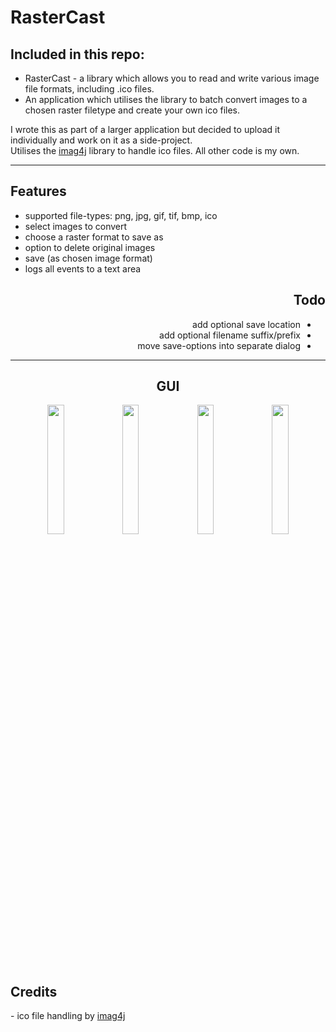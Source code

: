 <html>
<body>
  
  <div id="header">
    <h1>RasterCast</h1>
    <h2>Included in this repo:</h2>
    <ul>
      <li>
        RasterCast - a library which allows you to read and write various image file formats, including .ico files.
      </li>
      <li>
        An application which utilises the library to batch convert images to a chosen raster filetype and create your own ico files.
      </li>
    </ul>
    <p>
    I wrote this as part of a larger application but decided to upload it individually and work on it as a side-project.
    <br>
    Utilises the <a href="https://github.com/imcdonagh/image4j">imag4j</a> library to handle ico files. All other code is my own.
    </p>
  </div>
  
  <hr>
    
  <div id="features">
    <h2>Features</h2>
    <ul>
      <li>
        supported file-types: png, jpg, gif, tif, bmp, ico
      </li>
      <li>
        select images to convert
      </li>
      <li>
        choose a raster format to save as
      </li>
      <li>
        option to delete original images
      </li>
      <li>
        save (as chosen image format)
      </li>
      <li>
        logs all events to a text area
      </li>
    </ul>
  </div>
  
  <div id="todo" align="right">
    <h2>Todo</h2>
    <ul dir="rtl">
      <li>
        add optional save location
      </li>
      <li>
        add optional filename suffix/prefix
      </li>
      <li>
        move save-options into separate dialog
      </li>
    </ul>
  </div>
  
  <hr>
    
  <!--
    1 image per row = 90%
    2 image per row = 45%
    3 image per row = 30%
    4 image per row = 23%
  -->
  <div id="gui" align="center">
    <h2>GUI</h2>
    <img src="https://github.com/tigjaw/rastercast/blob/main/screenshots/1-rastercast-main.png" width="23%"></img>
    <img src="https://github.com/tigjaw/rastercast/blob/main/screenshots/2-rastercast-open.png" width="23%"></img>
    <img src="https://github.com/tigjaw/rastercast/blob/main/screenshots/3-rastercast-opened.png" width="23%"></img>
    <img src="https://github.com/tigjaw/rastercast/blob/main/screenshots/4-rastercast-saved.png" width="23%"></img>
  </div>
  
  <div id="credits">
    <h2>Credits</h2>
    - ico file handling by <a href="https://github.com/imcdonagh/image4j">imag4j</a>
  </div>

</body>
</html>
